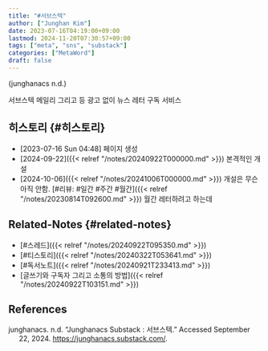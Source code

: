 ```yaml
---
title: "#서브스텍"
author: ["Junghan Kim"]
date: 2023-07-16T04:19:00+09:00
lastmod: 2024-11-20T07:30:57+09:00
tags: ["meta", "sns", "substack"]
categories: ["MetaWord"]
draft: false
---
```


(junghanacs n.d.)

서브스텍 메일리 그리고 등 광고 없이 뉴스 레터 구독 서비스

<!--more-->


## 히스토리 {#히스토리}

-   <span class="timestamp-wrapper"><span class="timestamp">[2023-07-16 Sun 04:48] </span></span> 페이지 생성
-   [2024-09-22]({{< relref "/notes/20240922T000000.md" >}}) 본격적인 개설
-   [2024-10-06]({{< relref "/notes/20241006T000000.md" >}}) 개설은 무슨 아직 안함. [#리뷰: #일간 #주간 #월간]({{< relref "/notes/20230814T092600.md" >}}) 월간 레터하려고 하는데


## Related-Notes {#related-notes}

-   [#스레드]({{< relref "/notes/20240922T095350.md" >}})
-   [#티스토리]({{< relref "/notes/20240322T053641.md" >}})
-   [#독서노트]({{< relref "/notes/20240921T233413.md" >}})
-   [글쓰기와 구독자 그리고 소통의 방법]({{< relref "/notes/20240922T103151.md" >}})

## References

<style>.csl-entry{text-indent: -1.5em; margin-left: 1.5em;}</style><div class="csl-bib-body">
  <div class="csl-entry">junghanacs. n.d. “Junghanacs Substack : 서브스텍.” Accessed September 22, 2024. <a href="https://junghanacs.substack.com/">https://junghanacs.substack.com/</a>.</div>
</div>
